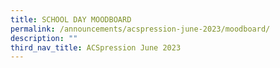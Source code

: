 ```yaml
---
title: SCHOOL DAY MOODBOARD
permalink: /announcements/acspression-june-2023/moodboard/
description: ""
third_nav_title: ACSpression June 2023
---
```

